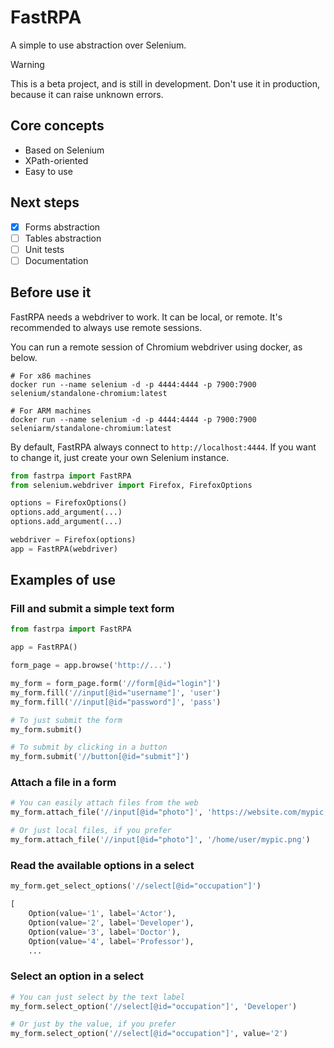 # FastRPA

A simple to use abstraction over Selenium.

> [!WARNING]  
> This is a beta project, and is still in development. Don't use it in production, because it can raise unknown errors.

## Core concepts

- Based on Selenium
- XPath-oriented
- Easy to use

## Next steps

- [x] Forms abstraction
- [ ] Tables abstraction
- [ ] Unit tests
- [ ] Documentation 

## Before use it

FastRPA needs a webdriver to work. It can be local, or remote. It's recommended to always use remote sessions.

You can run a remote session of Chromium webdriver using docker, as below.

```shell
# For x86 machines
docker run --name selenium -d -p 4444:4444 -p 7900:7900 selenium/standalone-chromium:latest

# For ARM machines
docker run --name selenium -d -p 4444:4444 -p 7900:7900 seleniarm/standalone-chromium:latest
```

By default, FastRPA always connect to `http://localhost:4444`. If you want to change it, just create your own Selenium instance.

```python
from fastrpa import FastRPA
from selenium.webdriver import Firefox, FirefoxOptions

options = FirefoxOptions()
options.add_argument(...)
options.add_argument(...)

webdriver = Firefox(options)
app = FastRPA(webdriver)
```

## Examples of use

### Fill and submit a simple text form

```python
from fastrpa import FastRPA

app = FastRPA()

form_page = app.browse('http://...')

my_form = form_page.form('//form[@id="login"]')
my_form.fill('//input[@id="username"]', 'user')
my_form.fill('//input[@id="password"]', 'pass')

# To just submit the form
my_form.submit()

# To submit by clicking in a button
my_form.submit('//button[@id="submit"]')

```

### Attach a file in a form

```python
# You can easily attach files from the web
my_form.attach_file('//input[@id="photo"]', 'https://website.com/mypic.png')

# Or just local files, if you prefer
my_form.attach_file('//input[@id="photo"]', '/home/user/mypic.png')
```

### Read the available options in a select

```python
my_form.get_select_options('//select[@id="occupation"]')

[
    Option(value='1', label='Actor'),
    Option(value='2', label='Developer'),
    Option(value='3', label='Doctor'),
    Option(value='4', label='Professor'),
    ...
```

### Select an option in a select

```python
# You can just select by the text label
my_form.select_option('//select[@id="occupation"]', 'Developer')

# Or just by the value, if you prefer
my_form.select_option('//select[@id="occupation"]', value='2')

```
